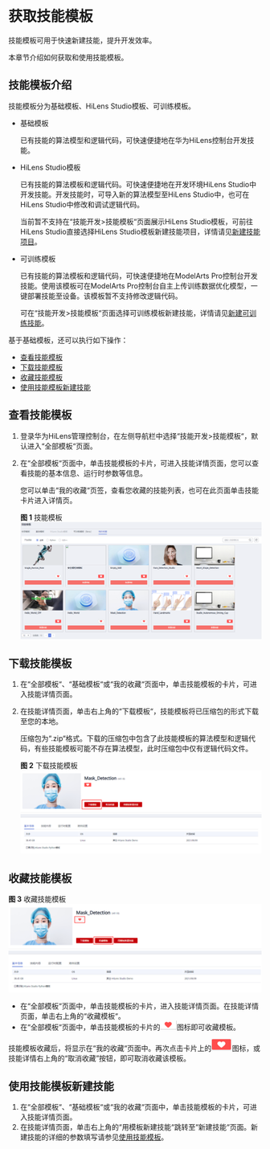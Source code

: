 # 获取技能模板<a name="hilens_02_0023"></a>

技能模板可用于快速新建技能，提升开发效率。

本章节介绍如何获取和使用技能模板。

## 技能模板介绍<a name="section13641554138"></a>

技能模板分为基础模板、HiLens Studio模板、可训练模板。

-   基础模板

    已有技能的算法模型和逻辑代码，可快速便捷地在华为HiLens控制台开发技能。

-   HiLens Studio模板

    已有技能的算法模板和逻辑代码。可快速便捷地在开发环境HiLens Studio中开发技能。开发技能时，可导入新的算法模型至HiLens Studio中，也可在HiLens Studio中修改和调试逻辑代码。

    当前暂不支持在“技能开发\>技能模板“页面展示HiLens Studio模板，可前往HiLens Studio直接选择HiLens Studio模板新建技能项目，详情请见[新建技能项目](新建技能项目.md)。

-   可训练模板

    已有技能的算法模板和逻辑代码，可快速便捷地在ModelArts Pro控制台开发技能。使用该模板可在ModelArts Pro控制台自主上传训练数据优化模型，一键部署技能至设备。该模板暂不支持修改逻辑代码。

    可在“技能开发\>技能模板“页面选择可训练模板新建技能，详情请见[新建可训练技能](新建可训练技能.md)。


基于基础模板，还可以执行如下操作：

-   [查看技能模板](#section246113309499)
-   [下载技能模板](#section1673118371493)
-   [收藏技能模板](#section1658717419498)
-   [使用技能模板新建技能](#section1129481610546)

## 查看技能模板<a name="section246113309499"></a>

1.  登录华为HiLens管理控制台，在左侧导航栏中选择“技能开发\>技能模板“，默认进入“全部模板“页面。
2.  在“全部模板“页面中，单击技能模板的卡片，可进入技能详情页面，您可以查看技能的基本信息、运行时参数等信息。

    您可以单击“我的收藏“页签，查看您收藏的技能列表，也可在此页面单击技能卡片进入详情页。

    **图 1**  技能模板<a name="fig1392418435303"></a>  
    ![](figures/技能模板.png "技能模板")


## 下载技能模板<a name="section1673118371493"></a>

1.  在“全部模板“、“基础模板“或“我的收藏“页面中，单击技能模板的卡片，可进入技能详情页面。
2.  在技能详情页面，单击右上角的“下载模板“，技能模板将已压缩包的形式下载至您的本地。

    压缩包为“.zip“格式。下载的压缩包中包含了此技能模板的算法模型和逻辑代码，有些技能模板可能不存在算法模型，此时压缩包中仅有逻辑代码文件。

    **图 2**  下载技能模板<a name="fig56031738193114"></a>  
    ![](figures/下载技能模板.png "下载技能模板")


## 收藏技能模板<a name="section1658717419498"></a>

**图 3**  收藏技能模板<a name="fig9131211183413"></a>  
![](figures/收藏技能模板.png "收藏技能模板")

-   在“全部模板“页面中，单击技能模板的卡片，进入技能详情页面。在技能详情页面，单击右上角的“收藏模板“。
-   在“全部模板“页面中，单击技能模板的卡片的![](figures/zh-cn_image_0193271458.png)图标即可收藏模板。

技能模板收藏后，将显示在“我的收藏“页面中。再次点击卡片上的![](figures/zh-cn_image_0207323967.png)图标，或技能详情右上角的“取消收藏”按钮，即可取消收藏该模板。

## 使用技能模板新建技能<a name="section1129481610546"></a>

1.  在“全部模板“、“基础模板“或“我的收藏“页面中，单击技能模板的卡片，可进入技能详情页面。
2.  在技能详情页面，单击右上角的“用模板新建技能“跳转至“新建技能“页面。新建技能的详细的参数填写请参见[使用技能模板](使用技能模板.md)。

